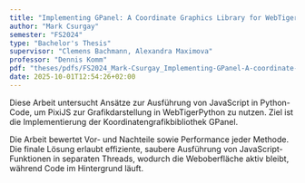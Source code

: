 ```yaml
---
title: "Implementing GPanel: A Coordinate Graphics Library for WebTigerPython"
author: "Mark Csurgay"
semester: "FS2024"
type: "Bachelor's Thesis"
supervisor: "Clemens Bachmann, Alexandra Maximova"
professor: "Dennis Komm"
pdf: "theses/pdfs/FS2024_Mark-Csurgay_Implementing-GPanel-A-coordinate-graphics-library-for-WebTigerPython.pdf"
date: 2025-10-01T12:54:26+02:00
---
```

Diese Arbeit untersucht Ansätze zur Ausführung von JavaScript in Python-Code, um PixiJS zur Grafikdarstellung in WebTigerPython zu nutzen. Ziel ist die Implementierung der Koordinatengrafikbibliothek GPanel.

Die Arbeit bewertet Vor- und Nachteile sowie Performance jeder Methode. Die finale Lösung erlaubt effiziente, saubere Ausführung von JavaScript-Funktionen in separaten Threads, wodurch die Weboberfläche aktiv bleibt, während Code im Hintergrund läuft.